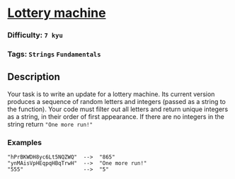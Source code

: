 # [Lottery machine](https://www.codewars.com/kata/5832db03d5bafb7d96000107)

### Difficulty: `7 kyu`

### Tags: `Strings` `Fundamentals`

## Description

Your task is to write an update for a lottery machine. Its current version produces a sequence of random letters and integers (passed as a string to the function). Your code must filter out all letters and return unique integers as a string, in their order of first appearance. If there are no integers in the string return `"One more run!"`

### Examples

```
"hPrBKWDH8yc6Lt5NQZWQ"  -->  "865"
"ynMAisVpHEqpqHBqTrwH"  -->  "One more run!"
"555"                   -->  "5"
```